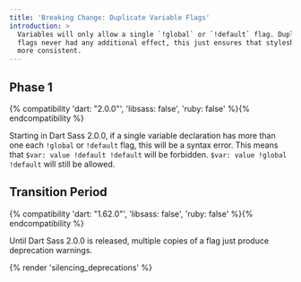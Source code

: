 ```yaml
---
title: 'Breaking Change: Duplicate Variable Flags'
introduction: >
  Variables will only allow a single `!global` or `!default` flag. Duplicate
  flags never had any additional effect, this just ensures that stylesheets are
  more consistent.
---
```


## Phase 1

{% compatibility 'dart: "2.0.0"', 'libsass: false', 'ruby: false' %}{% endcompatibility %}

Starting in Dart Sass 2.0.0, if a single variable declaration has more than one
each `!global` or `!default` flag, this will be a syntax error. This means that
`$var: value !default !default` will be forbidden. `$var: value !global
!default` will still be allowed.

## Transition Period

{% compatibility 'dart: "1.62.0"', 'libsass: false', 'ruby: false' %}{% endcompatibility %}

Until Dart Sass 2.0.0 is released, multiple copies of a flag just produce
deprecation warnings.

{% render 'silencing_deprecations' %}
